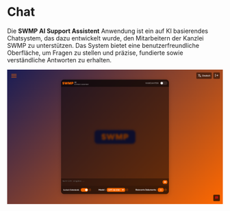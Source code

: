 # Chat

Die **SWMP AI Support Assistent** Anwendung ist ein auf KI basierendes Chatsystem, das dazu entwickelt wurde, den Mitarbeitern der Kanzlei SWMP zu unterstützen. Das System bietet eine benutzerfreundliche Oberfläche, um Fragen zu stellen und präzise, fundierte sowie verständliche Antworten zu erhalten.

![SWMP AI Support Assistent](img/home.png)
